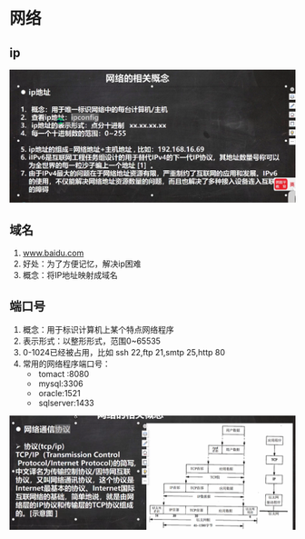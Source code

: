 # 网络

## ip

![](Snipaste_2023-05-29_09-13-52.png)



## 域名

1. www.baidu.com
2. 好处：为了方便记忆，解决ip困难
3. 概念：将IP地址映射成域名



## 端口号

1. 概念：用于标识计算机上某个特点网络程序
2. 表示形式：以整形形式，范围0~65535
3. 0-1024已经被占用，比如 ssh 22,ftp 21,smtp 25,http 80
4. 常用的网络程序端口号：
   - ​      tomact :8080
   - ​      mysql:3306
   - ​     oracle:1521
   - ​      sqlserver:1433



![](Snipaste_2023-05-29_15-58-37.png)

